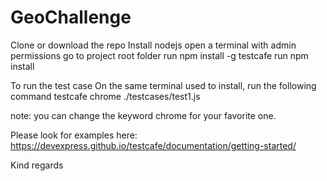 # GeoChallenge

Clone or download the repo
Install nodejs
open a terminal with admin permissions
go to project root folder
run npm install -g testcafe
run npm install

To run the test case
On the same terminal used to install, run the following command
testcafe chrome ./testcases/test1.js

note: you can change the keyword chrome for your favorite one.

Please look for examples here: https://devexpress.github.io/testcafe/documentation/getting-started/

Kind regards
